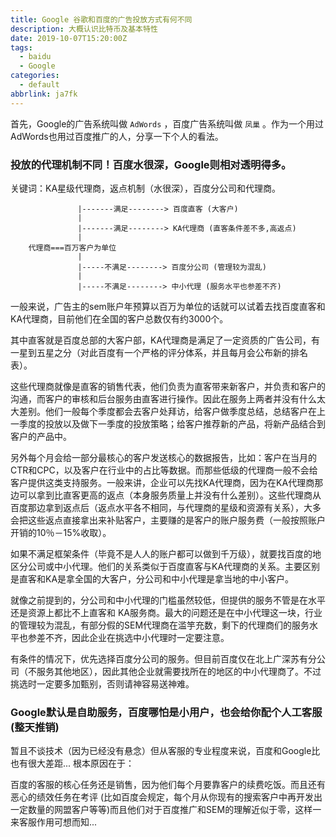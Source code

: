 ```yaml
---
title: Google 谷歌和百度的广告投放方式有何不同
description: 大概认识比特币及基本特性
date: 2019-10-07T15:20:00Z
tags:
  - baidu
  - Google
categories:
  - default
abbrlink: ja7fk
---
```


首先，Google的广告系统叫做 `AdWords` ，百度广告系统叫做 `凤巢` 。作为一个用过AdWords也用过百度推广的人，分享一下个人的看法。

### 投放的代理机制不同！百度水很深，Google则相对透明得多。

关键词：KA星级代理商，返点机制（水很深），百度分公司和代理商。

<!--more-->

```
               |-------满足--------> 百度直客 (大客户)
               |
               |-------满足--------> KA代理商 (直客条件差不多,高返点)
               |
    代理商===百万客户为单位
               |
               |-----不满足--------> 百度分公司 (管理较为混乱)
               |
               |-----不满足--------> 中小代理 (服务水平也参差不齐)
```

一般来说，广告主的sem账户年预算以百万为单位的话就可以试着去找百度直客和KA代理商，目前他们在全国的客户总数仅有约3000个。

其中直客就是百度总部的大客户部，KA代理商是满足了一定资质的广告公司，有一星到五星之分（对此百度有一个严格的评分体系，并且每月会公布新的排名表）。

这些代理商就像是直客的销售代表，他们负责为直客带来新客户，并负责和客户的沟通，而客户的审核和后台服务由直客进行操作。因此在服务上两者并没有什么太大差别。他们一般每个季度都会去客户处拜访，给客户做季度总结，总结客户在上一季度的投放以及做下一季度的投放策略；给客户推荐新的产品，将新产品结合到客户的产品中。

另外每个月会给一部分最核心的客户发送核心的数据报告，比如：客户在当月的CTR和CPC，以及客户在行业中的占比等数据。而那些低级的代理商一般不会给客户提供这类支持服务。一般来讲，企业可以先找KA代理商，因为在KA代理商那边可以拿到比直客更高的返点（本身服务质量上并没有什么差别）。这些代理商从百度那边拿到返点后（返点水平各不相同，与代理商的星级和资源有关系），大多会把这些返点直接拿出来补贴客户，主要赚的是客户的账户服务费（一般按照账户开销的10％－15%收取）。

如果不满足框架条件（毕竟不是人人的账户都可以做到千万级），就要找百度的地区分公司或中小代理。他们的关系类似于百度直客与KA代理商的关系。主要区别是直客和KA是拿全国的大客户，分公司和中小代理是拿当地的中小客户。


就像之前提到的，分公司和中小代理的门槛虽然较低，但提供的服务不管是在水平还是资源上都比不上直客和 KA服务商。最大的问题还是在中小代理这一块，行业的管理较为混乱，有部分假的SEM代理商在滥竽充数，剩下的代理商们的服务水平也参差不齐，因此企业在挑选中小代理时一定要注意。

有条件的情况下，优先选择百度分公司的服务。但目前百度仅在北上广深苏有分公司（不服务其他地区），因此其他企业就需要找所在的地区的中小代理商了。不过挑选时一定要多加甄别，否则请神容易送神难。

### Google默认是自助服务，百度哪怕是小用户，也会给你配个人工客服(整天推销)

暂且不谈技术（因为已经没有悬念）但从客服的专业程度来说，百度和Google比也有很大差距... 根本原因在于：

百度的客服的核心任务还是销售，因为他们每个月要靠客户的续费吃饭。而且还有恶心的绩效任务在考评 (比如百度会规定，每个月从你现有的搜索客户中再开发出一定数量的网盟客户等等)而且他们对于百度推广和SEM的理解近似于零，这样一来客服作用可想而知...
